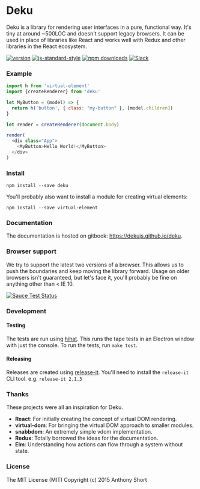 # Deku

Deku is a library for rendering user interfaces in a pure, functional way. It's tiny at around ~500LOC and doesn't support legacy browsers. It can be used in place of libraries like React and works well with Redux and other libraries in the React ecosystem.

[![version](https://img.shields.io/npm/v/deku.svg?style=flat-square)](https://www.npmjs.com/package/deku)
[![js-standard-style](https://img.shields.io/badge/code%20style-standard-brightgreen.svg?style=flat-square)](https://github.com/feross/standard)
[![npm downloads](https://img.shields.io/npm/dm/deku.svg?style=flat-square)](https://www.npmjs.com/package/deku)
[![Slack](https://img.shields.io/badge/Slack-Join%20Chat%20→-blue.svg?style=flat-square)](https://dekujs.herokuapp.com)

### Example

```js
import h from 'virtual-element'
import {createRenderer} from 'deku'

let MyButton = (model) => {
  return h('button', { class: "my-button" }, [model.children])
}

let render = createRenderer(document.body)

render(
  <div class="App">
    <MyButton>Hello World!</MyButton>
  </div>
)
```

### Install

```
npm install --save deku
```

You'll probably also want to install a module for creating virtual elements:

```
npm install --save virtual-element
```

### Documentation

The documentation is hosted on gitbook: https://dekujs.github.io/deku.

### Browser support

We try to support the latest two versions of a browser. This allows us to push the boundaries and keep moving the library forward. Usage on older browsers isn't guaranteed, but let's face it, you'll probably be fine on anything other than < IE 10.

[![Sauce Test Status](https://saucelabs.com/browser-matrix/deku.svg)](https://saucelabs.com/u/deku)

### Development

#### Testing

The tests are run using [hihat](https://github.com/Jam3/hihat). This runs the tape tests in an Electron window with just the console. To run the tests, run `make test`.

#### Releasing

Releases are created using [release-it](https://github.com/webpro/release-it). You'll need to install the `release-it` CLI tool. e.g. `release-it 2.1.3`

### Thanks

These projects were all an inspiration for Deku.

* **React**: For initially creating the concept of virtual DOM rendering.
* **virtual-dom**: For bringing the virtual DOM approach to smaller modules.
* **snabbdom**: An extremely simple vdom implementation.
* **Redux**: Totally borrowed the ideas for the documentation.
* **Elm**: Understanding how actions can flow through a system without state.

### License

The MIT License (MIT) Copyright (c) 2015 Anthony Short
